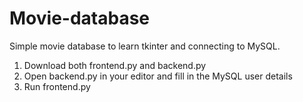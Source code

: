 # Movie-database
Simple movie database to learn tkinter and connecting to MySQL.

1. Download both frontend.py and backend.py
2. Open backend.py in your editor and fill in the MySQL user details
3. Run frontend.py
